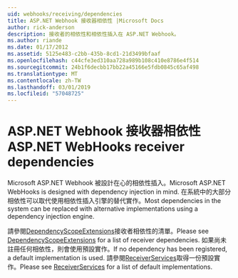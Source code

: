 ```yaml
---
uid: webhooks/receiving/dependencies
title: ASP.NET Webhook 接收器相依性 |Microsoft Docs
author: rick-anderson
description: 接收者的相依性和相依性插入在 ASP.NET Webhook。
ms.author: riande
ms.date: 01/17/2012
ms.assetid: 5125e483-c2bb-435b-8cd1-21d3499bfaaf
ms.openlocfilehash: c44cfe3ed310aa728a989b108c410e8786e4f514
ms.sourcegitcommit: 24b1f6decbb17bb22a45166e5fdb0845c65af498
ms.translationtype: MT
ms.contentlocale: zh-TW
ms.lasthandoff: 03/01/2019
ms.locfileid: "57048725"
---
```

# <a name="aspnet-webhooks-receiver-dependencies"></a><span data-ttu-id="97317-103">ASP.NET Webhook 接收器相依性</span><span class="sxs-lookup"><span data-stu-id="97317-103">ASP.NET WebHooks receiver dependencies</span></span>

<span data-ttu-id="97317-104">Microsoft ASP.NET Webhook 被設計在心的相依性插入。</span><span class="sxs-lookup"><span data-stu-id="97317-104">Microsoft ASP.NET WebHooks is designed with dependency injection in mind.</span></span> <span data-ttu-id="97317-105">在系統中的大部分相依性可以取代使用相依性插入引擎的替代實作。</span><span class="sxs-lookup"><span data-stu-id="97317-105">Most dependencies in the system can be replaced with alternative implementations using a dependency injection engine.</span></span>

<span data-ttu-id="97317-106">請參閱[DependencyScopeExtensions](https://github.com/aspnet/WebHooks/blob/master/src/Microsoft.AspNet.WebHooks.Receivers/Extensions/DependencyScopeExtensions.cs)接收者相依性的清單。</span><span class="sxs-lookup"><span data-stu-id="97317-106">Please see [DependencyScopeExtensions](https://github.com/aspnet/WebHooks/blob/master/src/Microsoft.AspNet.WebHooks.Receivers/Extensions/DependencyScopeExtensions.cs) for a list of receiver dependencies.</span></span> <span data-ttu-id="97317-107">如果尚未註冊任何相依性，則會使用預設實作。</span><span class="sxs-lookup"><span data-stu-id="97317-107">If no dependency has been registered, a default implementation is used.</span></span> <span data-ttu-id="97317-108">請參閱[ReceiverServices](https://github.com/aspnet/WebHooks/blob/master/src/Microsoft.AspNet.WebHooks.Receivers/Services/ReceiverServices.cs)取得一份預設實作。</span><span class="sxs-lookup"><span data-stu-id="97317-108">Please see [ReceiverServices](https://github.com/aspnet/WebHooks/blob/master/src/Microsoft.AspNet.WebHooks.Receivers/Services/ReceiverServices.cs) for a list of default implementations.</span></span>
